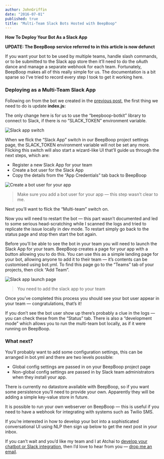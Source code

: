 ```yaml
---
author: JohnGriffin
date: "2016-07-01"
published: true
title: "Multi-Team Slack Bots Hosted with BeepBoop"
---
```


<p><strong>How To Deploy Your Bot As a Slack App</strong></p>

**UPDATE:  The BeepBoop service referred to in this article is now defunct**

If you want your bot to be used by multiple teams, handle slash commands, or to
be submitted to the Slack app store then it’ll need to do the oAuth dance and
manage a separate webhook for each team. Fortunately, BeepBoop makes all of this
really simple for us. The documentation is a bit sparse so I’ve tried to record
every step I took to get it working here.

### Deploying as a Multi-Team Slack App

Following on from the bot we created in the [previous
post](/blog/2016-06-30-creating-a-simple-slack-bot), the first
thing we need to do is update **index.js:**

<script src="https://gist.github.com/johngriffin/643a49c98d0aeda67a663f3aa95a709a.js"></script>

The only change here is for us to use the “beepboop-botkit” library to connect
to Slack, if there is no “SLACK_TOKEN” environment variable.

![Slack app switch](/images/blog-slack-multi-app-switch.png)

When we flick the “Slack App” switch in our BeepBoop project settings page, the
SLACK_TOKEN environment variable will not be set any more. Flicking this switch
will also start a wizard-like UI that’ll guide us through the next steps, which
are:

* Register a new Slack App for your team
* Create a bot user for the Slack App
* Copy the details from the “App Credentials” tab back to BeepBoop

![Create a bot user for your app](/images/blog-slack-multi-bot-user.png)

> Make sure you add a bot user for your app — this step wasn’t clear to me.

Next you’ll want to flick the “Multi-team” switch on.

Now you will need to restart the bot — this part wasn’t documented and led to
some serious head-scratching while I scanned the logs and tried to replicate the
issue locally in dev mode. To restart simply go back to the status page and stop
then start the bot again.

Before you’ll be able to see the bot in your team you will need to launch the
Slack App for your team. BeepBoop creates a page for your app with a button
allowing you to do this. You can use this as a simple landing page for your bot,
allowing anyone to add it to their team — it’s contents can be customised using
bot.yml. To find this page go to
the “Teams” tab of your projects, then click “Add Team”.

![Slack app launch page](/images/blog-slack-multi-launch-page.png)

> You need to add the slack app to your team

Once you’ve completed this process you should see your bot user appear in your
team — congratulations, that’s it!

If you don’t see the bot user show up there’s probably a clue in the logs — you
can check these from the “Status” tab. There is also a “development mode” which
allows you to run the multi-team bot locally, as if it were running on BeepBoop.

### What next?

You’ll probably want to add some configuration settings, this can be arranged in
bot.yml and there are two levels
possible:

* Global config settings are passed in on your BeepBoop project page
* Non-global config settings are passed in by Slack team administrators when they
install your app.

There is currently no datastore available with BeepBoop, so if you want some
persistence you’ll need to provide your own. Apparently they will be adding a
simple key-value store in future.

It is possible to run your own webserver on BeepBoop — this is useful if you
need to have a webhook for integrating with systems such as Twilio SMS.

If you’re interested in how to develop your bot into a sophisticated
conversational UI using NLP then sign up below to get the next post in your
inbox.

If you can’t wait and you’d like my team and I at Atchai to [develop your chatbot or Slack integration](http://atchai.com), then I’d love to hear from you — [drop me an
email](mailto:john@atchai.com).
